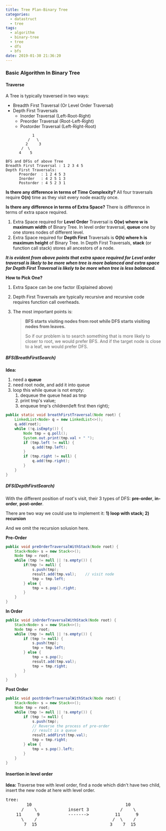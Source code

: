 ```yaml
---
title: Tree Plan-Binary Tree
categories:
  - datastruct
  - tree
tags:
  - algorithm
  - binary-tree
  - tree
  - dfs
  - bfs
date: 2019-01-30 21:36:20
---
```




### Basic Algorithm In Binary Tree

#### Traverse

A Tree is typically traversed in two ways:

- Breadth First Traversal (Or Level Order Traversal)
- Depth First Traversals
    - Inorder Traversal (Left-Root-Right)
    - Preorder Traversal (Root-Left-Right)
    - Postorder Traversal (Left-Right-Root)

```
            1
          /   \
         2     3
       /  \
      4    5

BFS and DFSs of above Tree
Breadth First Traversal : 1 2 3 4 5
Depth First Traversals:
      Preorder  : 1 2 4 5 3 
      Inorder   : 4 2 5 1 3 
      Postorder : 4 5 2 3 1
```

**Is there any difference in terms of Time Complexity?**
All four traversals require **O(n)** time as they visit every node exactly once.

**Is there any difference in terms of Extra Space?**
There is difference in terms of extra space required.

1. Extra Space required for **Level Order** Traversal is **O(w) where w is maximum width** of Binary Tree. In level order traversal, **queue** one by one stores nodes of different level.
2. Extra Space required for **Depth First** Traversals is **O(h) where h is maximum height** of Binary Tree. In Depth First Traversals, **stack** (or function call stack) stores all ancestors of a node.

***It is evident from above points that extra space required for Level order traversal is likely to be more when tree is more balanced and extra space for Depth First Traversal is likely to be more when tree is less balanced.***

**How to Pick One?**

1. Extra Space can be one factor (Explained above)

2. Depth First Traversals are typically recursive and recursive code requires function call overheads.

3. The most important points is:

    > **BFS starts visiting nodes from root while DFS starts visiting nodes from leaves.** 
    >
    > So if our problem is to search something that is more likely to closer to root, we would prefer BFS. And if the target node is close to a leaf, we would prefer DFS.

##### BFS(BreathFirstSearch)

**Idea:**

1. need a **queue**
2. need root node, and add it into queue
3. loop this while queue is not empty:
    1. dequeue the queue head as tmp
    2. print tmp's value;
    3. enqueue tmp's children(left first then right);

```java
public static void breathFirstTraversal(Node root) {
    LinkedList<Node> q = new LinkedList<>();
    q.add(root);
    while (!q.isEmpty()) {
        Node tmp = q.poll();
        System.out.print(tmp.val + " ");
        if (tmp.left != null) {
            q.add(tmp.left);
        }
        if (tmp.right != null) {
            q.add(tmp.right);
        }
    }
}
```

##### DFS(DepthFirstSearch)

With the different position of root's visit, their 3 types of DFS: **pre-order**, **in-order**, **post-order**.

There are two way we could use to implement it: **1) loop with stack; 2) recursion**

And we omit the recursion solusion here.

**Pre-Order**

```java
public void preOrderTraversalWithStack(Node root) {
    Stack<Node> s = new Stack<>();
    Node tmp = root;
    while (tmp != null || !s.empty()) {
        if(tmp != null) {
            s.push(tmp);
            result.add(tmp.val);	// visit node
            tmp = tmp.left;
        } else {
            tmp = s.pop().right;
        }
    }
}
```

**In Order**

```java
public void inOrderTraversalWithStack(Node root) {
    Stack<Node> s = new Stack<>();
    Node tmp = root;
    while (tmp != null || !s.empty()) {
        if (tmp != null) {
            s.push(tmp);
            tmp = tmp.left;
        } else {
            tmp = s.pop();
            result.add(tmp.val);
            tmp = tmp.right;
        }
    }
}
```

**Post Order**

```java
public void postOrderTraversalWithStack(Node root) {
    Stack<Node> s = new Stack<>();
    Node tmp = root;
    while (tmp != null || !s.empty()) {
        if (tmp != null) {
            s.push(tmp);
            // Reverse the process of pre-order
            // result is a queue
            result.addFirst(tmp.val);
            tmp = tmp.right;
        } else {
            tmp = s.pop().left;
        }
    }
}
```

#### Insertion in level order

**Idea:** Traverse tree with level order, find a node which didn't have two child, insert the new node at here with level order.

<pre>
tree: 
        10                                    10
      /    \            insert 3            /    \
    11      9           -------&gt;          11      9
      \    /                             /  \    /
       7  15                            3    7  15
</pre>

